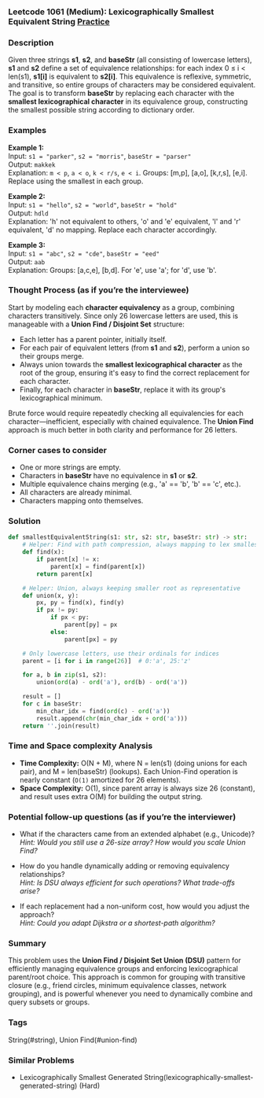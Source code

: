 ### Leetcode 1061 (Medium): Lexicographically Smallest Equivalent String [Practice](https://leetcode.com/problems/lexicographically-smallest-equivalent-string)

### Description  
Given three strings **s1**, **s2**, and **baseStr** (all consisting of lowercase letters), **s1** and **s2** define a set of equivalence relationships: for each index 0 ≤ i < len(s1), **s1[i]** is equivalent to **s2[i]**. This equivalence is reflexive, symmetric, and transitive, so entire groups of characters may be considered equivalent. The goal is to transform **baseStr** by replacing each character with the **smallest lexicographical character** in its equivalence group, constructing the smallest possible string according to dictionary order.

### Examples  

**Example 1:**  
Input: `s1 = "parker"`, `s2 = "morris"`, `baseStr = "parser"`  
Output: `makkek`  
Explanation: `m < p`, `a < o`, `k < r/s`, `e < i`. Groups: [m,p], [a,o], [k,r,s], [e,i]. Replace using the smallest in each group.

**Example 2:**  
Input: `s1 = "hello"`, `s2 = "world"`, `baseStr = "hold"`  
Output: `hdld`  
Explanation: 'h' not equivalent to others, 'o' and 'e' equivalent, 'l' and 'r' equivalent, 'd' no mapping. Replace each character accordingly.

**Example 3:**  
Input: `s1 = "abc"`, `s2 = "cde"`, `baseStr = "eed"`  
Output: `aab`  
Explanation: Groups: [a,c,e], [b,d]. For 'e', use 'a'; for 'd', use 'b'.

### Thought Process (as if you’re the interviewee)  

Start by modeling each **character equivalency** as a group, combining characters transitively. Since only 26 lowercase letters are used, this is manageable with a **Union Find / Disjoint Set** structure:

- Each letter has a parent pointer, initially itself.
- For each pair of equivalent letters (from **s1** and **s2**), perform a union so their groups merge.
- Always union towards the **smallest lexicographical character** as the root of the group, ensuring it's easy to find the correct replacement for each character.
- Finally, for each character in **baseStr**, replace it with its group's lexicographical minimum.

Brute force would require repeatedly checking all equivalencies for each character—inefficient, especially with chained equivalence. The **Union Find** approach is much better in both clarity and performance for 26 letters.

### Corner cases to consider  
- One or more strings are empty.
- Characters in **baseStr** have no equivalence in **s1** or **s2**.
- Multiple equivalence chains merging (e.g., 'a' == 'b', 'b' == 'c', etc.).
- All characters are already minimal.
- Characters mapping onto themselves.

### Solution

```python
def smallestEquivalentString(s1: str, s2: str, baseStr: str) -> str:
    # Helper: Find with path compression, always mapping to lex smallest
    def find(x):
        if parent[x] != x:
            parent[x] = find(parent[x])
        return parent[x]

    # Helper: Union, always keeping smaller root as representative
    def union(x, y):
        px, py = find(x), find(y)
        if px != py:
            if px < py:
                parent[py] = px
            else:
                parent[px] = py

    # Only lowercase letters, use their ordinals for indices
    parent = [i for i in range(26)]  # 0:'a', 25:'z'

    for a, b in zip(s1, s2):
        union(ord(a) - ord('a'), ord(b) - ord('a'))

    result = []
    for c in baseStr:
        min_char_idx = find(ord(c) - ord('a'))
        result.append(chr(min_char_idx + ord('a')))
    return ''.join(result)
```

### Time and Space complexity Analysis  

- **Time Complexity:** O(N + M), where N = len(s1) (doing unions for each pair), and M = len(baseStr) (lookups). Each Union-Find operation is nearly constant (`O(1)` amortized for 26 elements).
- **Space Complexity:** O(1), since parent array is always size 26 (constant), and result uses extra O(M) for building the output string.

### Potential follow-up questions (as if you’re the interviewer)  

- What if the characters came from an extended alphabet (e.g., Unicode)?  
  *Hint: Would you still use a 26-size array? How would you scale Union Find?*

- How do you handle dynamically adding or removing equivalency relationships?  
  *Hint: Is DSU always efficient for such operations? What trade-offs arise?*

- If each replacement had a non-uniform cost, how would you adjust the approach?  
  *Hint: Could you adapt Dijkstra or a shortest-path algorithm?*

### Summary
This problem uses the **Union Find / Disjoint Set Union (DSU)** pattern for efficiently managing equivalence groups and enforcing lexicographical parent/root choice. This approach is common for grouping with transitive closure (e.g., friend circles, minimum equivalence classes, network grouping), and is powerful whenever you need to dynamically combine and query subsets or groups.

### Tags
String(#string), Union Find(#union-find)

### Similar Problems
- Lexicographically Smallest Generated String(lexicographically-smallest-generated-string) (Hard)